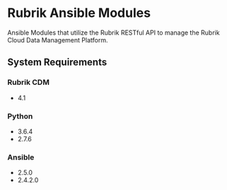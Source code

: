 #  Rubrik Ansible Modules
 
Ansible Modules that utilize the Rubrik RESTful API to manage the Rubrik Cloud Data Management Platform.


## System Requirements

### Rubrik CDM

* 4.1

### Python

* 3.6.4
* 2.7.6

### Ansible

* 2.5.0
* 2.4.2.0
